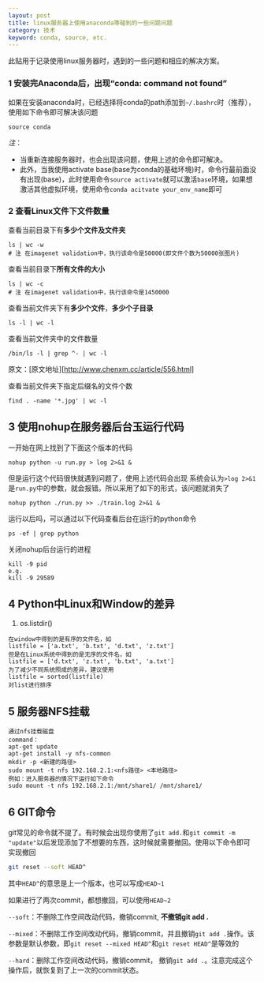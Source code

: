 ```yaml
---
layout: post
title: linux服务器上使用anaconda等碰到的一些问题问题
category: 技术
keyword: conda, source, etc.
---
```


此贴用于记录使用linux服务器时，遇到的一些问题和相应的解决方案。

### 1 安装完Anaconda后，出现“conda: command not found”

如果在安装anaconda时，已经选择将conda的path添加到`~/.bashrc`时（推荐），使用如下命令即可解决该问题

```
source conda
```

*注*：

+ 当重新连接服务器时，也会出现该问题，使用上述的命令即可解决。
+ 此外，当我使用activate base(base为conda的基础环境)时，命令行最前面没有出现(base)，此时使用命令`source activate`就可以激活`base`环境，如果想激活其他虚拟环境，使用命令`conda acitvate your_env_name`即可

### 2 查看Linux文件下文件数量

查看当前目录下有**多少个文件及文件夹**

```
ls | wc -w 
# 注 在imagenet validation中，执行该命令是50000(即文件个数为50000张图片)
```

查看当前目录下**所有文件的大小**

```
ls | wc -c
# 注 在imagenet validation中，执行该命令是1450000
```

查看当前文件夹下有**多少个文件**，**多少个子目录**

```
ls -l | wc -l
```

查看当前文件夹中的文件数量

```
/bin/ls -l | grep ^- | wc -l 
```

原文：[原文地址][http://www.chenxm.cc/article/556.html]

查看当前文件夹下指定后缀名的文件个数

```
find . -name '*.jpg' | wc -l
```

## 3 使用nohup在服务器后台玉运行代码

 一开始在网上找到了下面这个版本的代码

```
nohup python -u run.py > log 2>&1 &
```

但是运行这个代码很快就遇到问题了，使用上述代码会出现 系统会认为`>log 2>&1`是`run.py`中的参数，就会报错。所以采用了如下的形式，该问题就消失了

```
nohup python ./run.py >> ./train.log 2>&1 &
```

运行以后吗，可以通过以下代码查看后台在运行的python命令

```
ps -ef | grep python
```

关闭nohup后台运行的进程

```
kill -9 pid
e.g.
kill -9 29589
```

## 4 Python中Linux和Window的差异

1. os.listdir()

```
在window中得到的是有序的文件名，如
listfile = ['a.txt', 'b.txt', 'd.txt', 'z.txt']
但是在Linux系统中得到的是无序的文件名，如
listfile = ['d.txt', 'z.txt', 'b.txt', 'a.txt']
为了减少不同系统照成的差异，建议使用
listfile = sorted(listfile) 
对list进行排序
```

## 5 服务器NFS挂载

```
通过nfs挂载磁盘
command：
apt-get update
apt-get install -y nfs-common
mkdir -p <新建的路径>
sudo mount -t nfs 192.168.2.1:<nfs路径> <本地路径>
例如：进入服务器的情况下运行如下命令
sudo mount -t nfs 192.168.2.1:/mnt/share1/ /mnt/share1/
```

## 6 GIT命令

git常见的命令就不提了。有时候会出现你使用了`git add.`和`git commit -m "update"`以后发现添加了不想要的东西，这时候就需要撤回。使用以下命令即可实现撤回

```bash
git reset --soft HEAD^
```

其中`HEAD^`的意思是上一个版本，也可以写成`HEAD~1`

如果进行了两次commit，都想撤回，可以使用`HEAD~2`

`--soft`：不删除工作空间改动代码，撤销commit, **不撤销git add .**

`--mixed`：不删除工作空间改动代码，撤销commit，并且撤销`git add .`操作。该参数是默认参数，即`git reset --mixed HEAD^`和`git reset HEAD^`是等效的

`--hard`：删除工作空间改动代码，撤销commit， 撤销`git add .`。注意完成这个操作后，就恢复到了上一次的commit状态。
